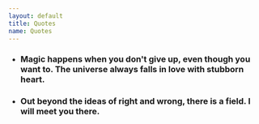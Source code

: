 ```yaml
---
layout: default
title: Quotes
name: Quotes
---
```

- ### Magic happens when you don't give up, even though you want to. The universe always falls in love with stubborn heart.
- ### Out beyond the ideas of right and wrong, there is a field. I will meet you there.
